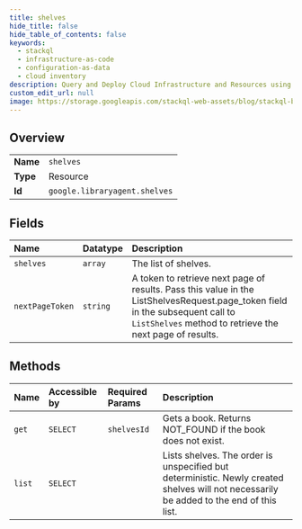 ```yaml
---
title: shelves
hide_title: false
hide_table_of_contents: false
keywords:
  - stackql
  - infrastructure-as-code
  - configuration-as-data
  - cloud inventory
description: Query and Deploy Cloud Infrastructure and Resources using SQL
custom_edit_url: null
image: https://storage.googleapis.com/stackql-web-assets/blog/stackql-blog-post-featured-image.png
---
```

  
    

## Overview
<table><tbody>
<tr><td><b>Name</b></td><td><code>shelves</code></td></tr>
<tr><td><b>Type</b></td><td>Resource</td></tr>
<tr><td><b>Id</b></td><td><code>google.libraryagent.shelves</code></td></tr>
</tbody></table>

## Fields
| Name | Datatype | Description |
|:-----|:---------|:------------|
| `shelves` | `array` | The list of shelves. |
| `nextPageToken` | `string` | A token to retrieve next page of results. Pass this value in the ListShelvesRequest.page_token field in the subsequent call to `ListShelves` method to retrieve the next page of results. |
## Methods
| Name | Accessible by | Required Params | Description |
|:-----|:--------------|:----------------|:------------|
| `get` | `SELECT` | `shelvesId` | Gets a book. Returns NOT_FOUND if the book does not exist. |
| `list` | `SELECT` |  | Lists shelves. The order is unspecified but deterministic. Newly created shelves will not necessarily be added to the end of this list. |
